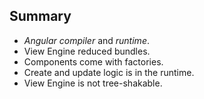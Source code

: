 ## Summary

- *Angular compiler* and *runtime*.
- View Engine reduced bundles.
- Components come with factories.
- Create and update logic is in the runtime.
- View Engine is not tree-shakable.
